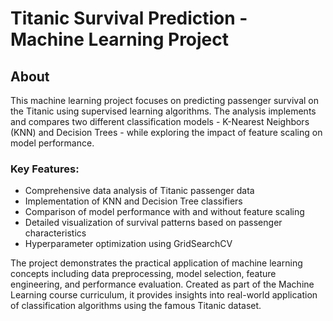 # Titanic Survival Prediction - Machine Learning Project




## About

This machine learning project focuses on predicting passenger survival on the Titanic using supervised learning algorithms. The analysis implements and compares two different classification models - K-Nearest Neighbors (KNN) and Decision Trees - while exploring the impact of feature scaling on model performance.

### Key Features:
- Comprehensive data analysis of Titanic passenger data
- Implementation of KNN and Decision Tree classifiers
- Comparison of model performance with and without feature scaling
- Detailed visualization of survival patterns based on passenger characteristics
- Hyperparameter optimization using GridSearchCV

The project demonstrates the practical application of machine learning concepts including data preprocessing, model selection, feature engineering, and performance evaluation. Created as part of the Machine Learning course curriculum, it provides insights into real-world application of classification algorithms using the famous Titanic dataset.
